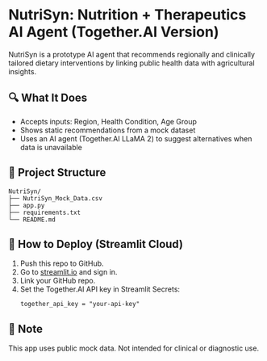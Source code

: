 # NutriSyn: Nutrition + Therapeutics AI Agent (Together.AI Version)

NutriSyn is a prototype AI agent that recommends regionally and clinically tailored dietary interventions by linking public health data with agricultural insights.

## 🔍 What It Does
- Accepts inputs: Region, Health Condition, Age Group
- Shows static recommendations from a mock dataset
- Uses an AI agent (Together.AI LLaMA 2) to suggest alternatives when data is unavailable

## 📁 Project Structure
```
NutriSyn/
├── NutriSyn_Mock_Data.csv
├── app.py
├── requirements.txt
└── README.md
```

## 🚀 How to Deploy (Streamlit Cloud)

1. Push this repo to GitHub.
2. Go to [streamlit.io](https://streamlit.io) and sign in.
3. Link your GitHub repo.
4. Set the Together.AI API key in Streamlit Secrets:
   ```
   together_api_key = "your-api-key"
   ```

## 🧠 Note
This app uses public mock data. Not intended for clinical or diagnostic use.